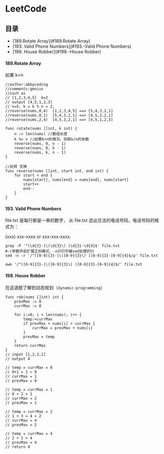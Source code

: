 # LeetCode

## 目录

* [189.Rotate Array](#189.Rotate Array)
* [193. Valid Phone Numbers](#193.-Valid Phone Numbers)
* [198. House Robber](#198.-House Robber)

#### 189.Rotate Array

如果 k>n

```golang
//author:abbycoding
//comments:genius
//such as
// [1,2,3,4,5]  k=2
// output [4,5,1,2,3]
// n=5, k = k % n = 2,
//reverse(nums,0,4)  [1,2,3,4,5] ==> [5,4,3,2,1]
//reverse(nums,0,1)  [5,4,3,2,1] ==> [4,5,3,2,1]
//reverse(nums,2,4)  [4,5,3,2,1] ==> [4,5,1,2,3]

func rotate(nums []int, k int) {
    n := len(nums) //数组长度
	k %= n //如果k>n的情况，则取k/n的余数
    reverse(nums, 0, n - 1)
    reverse(nums, 0, k - 1)
    reverse(nums, k, n - 1)
}

//反转 交换
func reverse(nums []int, start int, end int) {
    for start < end {
        nums[start], nums[end] = nums[end], nums[start]
        start++
        end--
    }
}
```

#### 193. Valid Phone Numbers

file.txt 是每行都是一串的数字，
从 file.txt 选出合法的电话号码，电话号码的格式为：

(xxx) xxx-xxxx or xxx-xxx-xxxx.

```shell
grep -P '^(\d{3}-|\(\d{3}\) )\d{3}-\d{4}$' file.txt
#-r参数开启扩展正则模式，-n只打印被sed处理的行
sed -n -r '/^([0-9]{3}-|\([0-9]{3}\) )[0-9]{3}-[0-9]{4}$/p' file.txt

awk '/^([0-9]{3}-|\([0-9]{3}\) )[0-9]{3}-[0-9]{4}$/' file.txt
```

#### 198. House Robber

在这道题了解到动态规划（`dynamic-programming`）

```golang
func rob(nums []int) int {
    prevMax := 0
    currMax := 0

    for i:=0; i < len(nums); i++ {
        temp:=currMax
        if prevMax + nums[i] > currMax {
            currMax = prevMax + nums[i]
        }
        prevMax = temp
    }
    return currMax
}
// input [1,2,3,1]
// output 4

// temp = currMax = 0
// 0+1 = 1 > 0
// currMax = 1
// prevMax = 0

// temp = currMax = 1
// 0 + 2 > 1
// currMax = 2
// prevMax = 1

// temp = currMax = 2
// 1 + 3 = 4 > 2
// currMax = 4
// prevMax = 2

// temp = currMax = 4
// 2 + 1 > 4
// prevMax = 4
// return 4

```